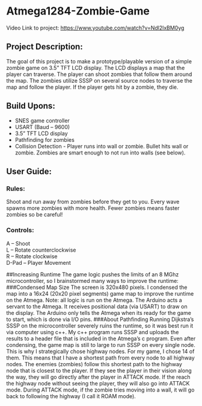 # Atmega1284-Zombie-Game

Video Link to project: https://www.youtube.com/watch?v=Ndl2lxBM0yg

## Project Description: 
The goal of this project is to make a prototype/playable version of a simple zombie game on 3.5” TFT LCD display. The LCD displays a map that the player can traverse. The player can shoot zombies that follow them around the map. The zombies utilize SSSP on several source nodes to traverse the map and follow the player. If the player gets hit by a zombie, they die.

## Build Upons: 
*	SNES game controller
*	USART (Baud – 9600)
*	3.5” TFT LCD display
*	Pathfinding for zombies
*	Collision Detection - Player runs into wall or zombie. Bullet hits wall or zombie. Zombies are smart enough to not run into walls (see below).

## User Guide:
### Rules:
Shoot and run away from zombies before they get to you. Every wave spawns more zombies with more health. Fewer zombies means faster zombies so be careful!
### Controls:
A – Shoot <br />
L – Rotate counterclockwise<br />
R – Rotate clockwise<br />
D-Pad – Player Movement<br />

##Increasing Runtime
The game logic pushes the limits of an 8 MGhz microcontroller, so I brainstormed many ways to improve the runtime:
###Condensed Map Size
The screen is 320x480 pixels. I condensed the map into a 16x24 (20x20 pixel segments) game map to improve the runtime on the Atmega. 
Note: all logic is run on the Atmega. The Arduino acts a servant to the Atmega. It receives positional data (via USART) to draw on the display. The Arduino only tells the Atmega when its ready for the game to start, which is done via I/O pins.
###About Pathfinding
Running Dijkstra’s SSSP on the microcontroller severely ruins the runtime, so it was best run it via computer using c++. My c++ program runs SSSP and uploads the results to a header file that is included in the Atmega’s c program. Even after condensing, the game map is still to large to run SSSP on every single node. This is why I strategically chose highway nodes. For my game, I chose 14 of them. This means that I have a shortest path from every node to all highway nodes. The enemies (zombies) follow this shortest path to the highway node that is closest to the player. If they see the player in their vision along the way, they will go directly after the player in ATTACK mode. If the reach the highway node without seeing the player, they will also go into ATTACK mode. During ATTACK mode, if the zombie tries moving into a wall, it will go back to following the highway (I call it ROAM mode).
